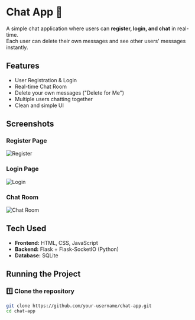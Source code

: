 # Chat App 💬

A simple chat application where users can **register, login, and chat** in real-time.  
Each user can delete their own messages and see other users' messages instantly.


## Features
- User Registration & Login
- Real-time Chat Room
- Delete your own messages ("Delete for Me")
- Multiple users chatting together
- Clean and simple UI



## Screenshots
### Register Page
![Register](screenshots/register.png)

### Login Page
![Login](screenshots/login.png)

### Chat Room
![Chat Room](screenshots/chatroom.png)



## Tech Used
- **Frontend:** HTML, CSS, JavaScript  
- **Backend:** Flask + Flask-SocketIO (Python)  
- **Database:** SQLite  



## Running the Project

### 1️⃣ Clone the repository
```bash
git clone https://github.com/your-username/chat-app.git
cd chat-app
